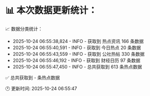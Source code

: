 📊 本次数据更新统计：
==========================

📈 数据分类统计：
- 2025-10-24 06:55:38,824 - INFO - 获取到 热点资讯 166 条数据
- 2025-10-24 06:55:40,591 - INFO - 获取到 今日热点 20 条数据
- 2025-10-24 06:55:43,559 - INFO - 获取到 公社热帖 330 条数据
- 2025-10-24 06:55:46,192 - INFO - 获取到 财经日历 97 条数据
- 2025-10-24 06:55:47,450 - INFO - 总共获取到 613 条热点数据

✅ 总共获取到 - 条热点数据

🕐 更新时间: 2025-10-24 06:55:47
